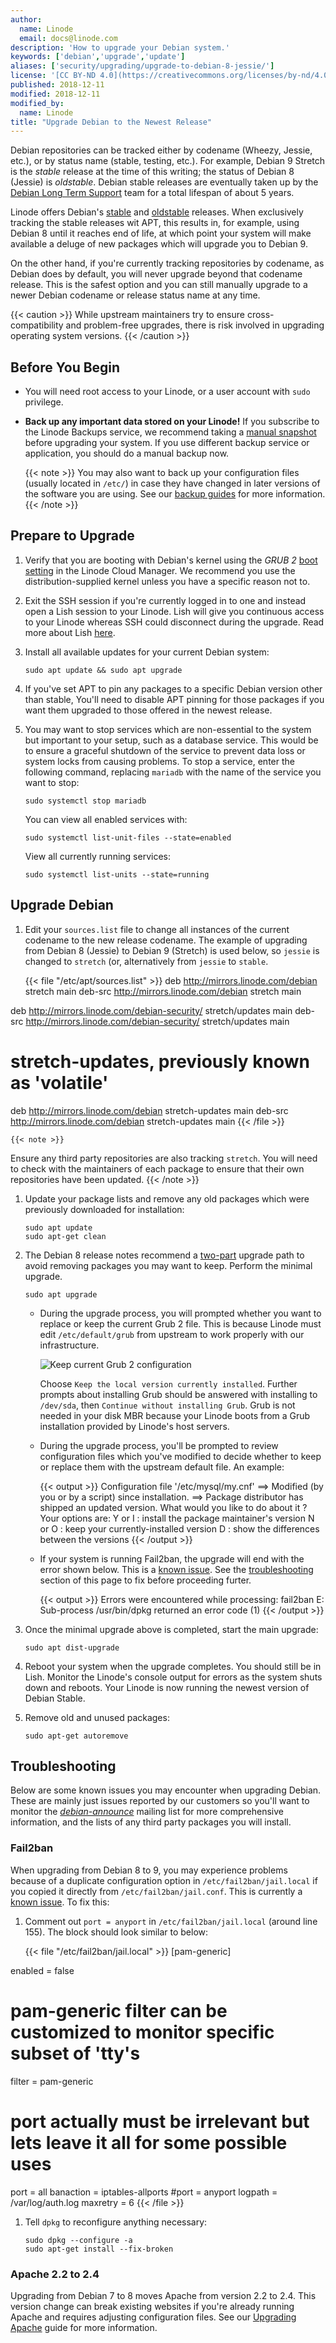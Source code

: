 ```yaml
---
author:
  name: Linode
  email: docs@linode.com
description: 'How to upgrade your Debian system.'
keywords: ['debian','upgrade','update']
aliases: ['security/upgrading/upgrade-to-debian-8-jessie/']
license: '[CC BY-ND 4.0](https://creativecommons.org/licenses/by-nd/4.0)'
published: 2018-12-11
modified: 2018-12-11
modified_by:
  name: Linode
title: "Upgrade Debian to the Newest Release"
---
```


Debian repositories can be tracked either by codename (Wheezy, Jessie, etc.), or by status name (stable, testing, etc.). For example, Debian 9 Stretch is the *stable* release at the time of this writing; the status of Debian 8 (Jessie) is *oldstable*. Debian stable releases are eventually taken up by the [Debian Long Term Support](https://wiki.debian.org/LTS/) team for a total lifespan of about 5 years.

Linode offers Debian's [stable](https://wiki.debian.org/DebianStable) and [oldstable](https://wiki.debian.org/DebianOldStable) releases. When exclusively tracking the stable releases wit APT, this results in, for example, using Debian 8 until it reaches end of life, at which point your system will make available a deluge of new packages which will upgrade you to Debian 9.

On the other hand, if you're currently tracking repositories by codename, as Debian does by default, you will never upgrade beyond that codename release. This is the safest option and you can still manually upgrade to a newer Debian codename or release status name at any time.

{{< caution >}}
While upstream maintainers try to ensure cross-compatibility and problem-free upgrades, there is risk involved in upgrading operating system versions.
{{< /caution >}}

## Before You Begin

- You will need root access to your Linode, or a user account with `sudo` privilege.

- **Back up any important data stored on your Linode!** If you subscribe to the Linode Backups service, we recommend taking a [manual snapshot](/docs/platform/disk-images/linode-backup-service/#take-a-manual-snapshot) before upgrading your system. If you use different backup service or application, you should do a manual backup now.

    {{< note >}}
You may also want to back up your configuration files (usually located in `/etc/`) in case they have changed in later versions of the software you are using. See our [backup guides](/docs/security/backups/) for more information.
{{< /note >}}


## Prepare to Upgrade

1.  Verify that you are booting with Debian's kernel using the *GRUB 2* [boot setting](/docs/platform/how-to-change-your-linodes-kernel/) in the Linode Cloud Manager. We recommend you use the distribution-supplied kernel unless you have a specific reason not to.

1.  Exit the SSH session if you're currently logged in to one and instead open a Lish session to your Linode. Lish will give you continuous access to your Linode whereas SSH could disconnect during the upgrade. Read more about Lish [here](/docs/platform/manager/using-the-linode-shell-lish/).

1.  Install all available updates for your current Debian system:

        sudo apt update && sudo apt upgrade

1.  If you've set APT to pin any packages to a specific Debian version other than stable, You'll need to disable APT pinning for those packages if you want them upgraded to those offered in the newest release.


1.  You may want to stop services which are non-essential to the system but important to your setup, such as a database service. This would be to ensure a graceful shutdown of the service to prevent data loss or system locks from causing problems. To stop a service, enter the following command, replacing `mariadb` with the name of the service you want to stop:

        sudo systemctl stop mariadb

    You can view all enabled services with:

        sudo systemctl list-unit-files --state=enabled

    View all currently running services:

        sudo systemctl list-units --state=running


## Upgrade Debian

1.  Edit your `sources.list` file to change all instances of the current codename to the new release codename. The example of upgrading from Debian 8 (Jessie) to Debian 9 (Stretch) is used below, so `jessie` is changed to `stretch` (or, alternatively from `jessie` to `stable`.

    {{< file "/etc/apt/sources.list" >}}
deb http://mirrors.linode.com/debian stretch main
deb-src http://mirrors.linode.com/debian stretch main

deb http://mirrors.linode.com/debian-security/ stretch/updates main
deb-src http://mirrors.linode.com/debian-security/ stretch/updates main

# stretch-updates, previously known as 'volatile'
deb http://mirrors.linode.com/debian stretch-updates main
deb-src http://mirrors.linode.com/debian stretch-updates main
{{< /file >}}

    {{< note >}}
Ensure any third party repositories are also tracking `stretch`. You will need to check with the maintainers of each package to ensure that their own repositories have been updated.
{{< /note >}}

1.  Update your package lists and remove any old packages which were previously downloaded for installation:

        sudo apt update
        sudo apt-get clean

1.  The Debian 8 release notes recommend a [two-part](https://www.debian.org/releases/stable/amd64/release-notes/ch-upgrading.en.html#minimal-upgrade) upgrade path to avoid removing packages you may want to keep. Perform the minimal upgrade.

        sudo apt upgrade

    - During the upgrade process, you will prompted whether you want to replace or keep the current Grub 2 file. This is because Linode must edit `/etc/default/grub` from upstream to work properly with our infrastructure.

        ![Keep current Grub 2 configuration](keep-current-grub2-configuration.png)

        Choose `Keep the local version currently installed`. Further prompts about installing Grub should be answered with installing to `/dev/sda`, then `Continue without installing Grub`. Grub is not needed in your disk MBR because your Linode boots from a Grub installation provided by Linode's host servers.

    - During the upgrade process, you'll be prompted to review configuration files which you've modified to decide whether to keep or replace them with the upstream default file. An example:

        {{< output >}}
Configuration file '/etc/mysql/my.cnf'
==> Modified (by you or by a script) since installation.
==> Package distributor has shipped an updated version.
What would you like to do about it ?  Your options are:
Y or I  : install the package maintainer's version
N or O  : keep your currently-installed version
D     : show the differences between the versions
{{< /output >}}

    -  If your system is running Fail2ban, the upgrade will end with the error shown below. This is a [known issue](https://bugs.debian.org/cgi-bin/bugreport.cgi?bug=860397). See the [troubleshooting](/docs/security/upgrading/upgrade-debian-to-the-newest-release/#fail2ban) section of this page to fix before proceeding furter.

        {{< output >}}
Errors were encountered while processing:
 fail2ban
E: Sub-process /usr/bin/dpkg returned an error code (1)
{{< /output >}}

1.  Once the minimal upgrade above is completed, start the main upgrade:

        sudo apt dist-upgrade

1.  Reboot your system when the upgrade completes. You should still be in Lish. Monitor the Linode's console output for errors as the system shuts down and reboots. Your Linode is now running the newest version of Debian Stable.

1.  Remove old and unused packages:

        sudo apt-get autoremove


## Troubleshooting

Below are some known issues you may encounter when upgrading Debian. These are mainly just issues reported by our customers so you'll want to monitor the *[debian-announce](https://lists.debian.org/debian-announce/)* mailing list for more comprehensive information, and the lists of any third party packages you will install.

### Fail2ban

When upgrading from Debian 8 to 9, you may experience problems because of a duplicate configuration option in `/etc/fail2ban/jail.local` if you copied it directly from `/etc/fail2ban/jail.conf`. This is currently a [known issue](https://bugs.debian.org/cgi-bin/bugreport.cgi?bug=860397). To fix this:

1.  Comment out `port = anyport` in `/etc/fail2ban/jail.local` (around line 155). The block should look similar to below:

    {{< file "/etc/fail2ban/jail.local" >}}
[pam-generic]

enabled  = false
# pam-generic filter can be customized to monitor specific subset of 'tty's
filter   = pam-generic
# port actually must be irrelevant but lets leave it all for some possible uses
port     = all
banaction = iptables-allports
#port     = anyport
logpath  = /var/log/auth.log
maxretry = 6
{{< /file >}}

1.  Tell `dpkg` to reconfigure anything necessary:

        sudo dpkg --configure -a
        sudo apt-get install --fix-broken

### Apache 2.2 to 2.4

Upgrading from Debian 7 to 8 moves Apache from version 2.2 to 2.4. This version change can break existing websites if you're already running Apache and requires adjusting configuration files. See our [Upgrading Apache](/docs/security/upgrading/updating-virtual-host-settings-from-apache-2-2-to-apache-2-4/) guide for more information.
